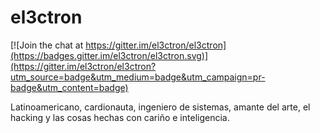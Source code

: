 el3ctron
========

[![Join the chat at https://gitter.im/el3ctron/el3ctron](https://badges.gitter.im/el3ctron/el3ctron.svg)](https://gitter.im/el3ctron/el3ctron?utm_source=badge&utm_medium=badge&utm_campaign=pr-badge&utm_content=badge)

Latinoamericano, cardionauta, ingeniero de sistemas, amante del arte, el hacking y las cosas hechas con cariño e inteligencia. 
